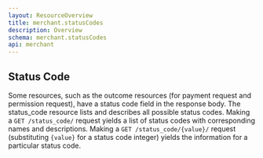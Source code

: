 ```yaml
---
layout: ResourceOverview
title: merchant.statusCodes
description: Overview
schema: merchant.statusCodes
api: merchant
---
```


## Status Code

Some resources, such as the outcome resources (for payment request and permission request), have a status code field in the response body. The status_code resource lists and describes all possible status codes. Making a `GET /status_code/` request yields a list of status codes with corresponding names and descriptions. Making a `GET /status_code/{value}/` request (substituting `{value}` for a status code integer) yields the information for a particular status code.
